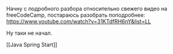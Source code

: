 Начну с подробного разбора относительно свежего видео на freeCodeCamp, постараюсь разобрать поподробнее:
https://www.youtube.com/watch?v=31KTdfRH6nY&list=LL

Ну таки не начал.


[[Java Spring Start]]